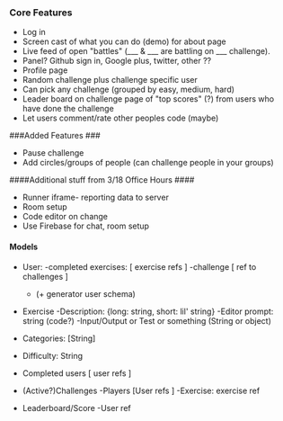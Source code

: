 ### Core Features ###
 - Log in   
 - Screen cast of what you can do (demo) for about page   
 - Live feed of open "battles" (___  & ___ are battling on ___ challenge).
 - Panel?  Github sign in, Google plus, twitter, other ??  
 - Profile page 
 - Random challenge plus challenge specific user
 - Can pick any challenge (grouped by easy, medium, hard)
 - Leader board on challenge page of "top scores" (?) from users who have done the challenge
 - Let users comment/rate other peoples code (maybe)
 

###Added Features ###
 - Pause challenge
 - Add circles/groups of people (can challenge people in your groups)
 
####Additional stuff from 3/18 Office Hours ####
 - Runner iframe- reporting data to server
 - Room setup 
 - Code editor on change
 - Use Firebase for chat, room setup
 
 #### Models ####
 - User:
    -completed exercises: [ exercise refs ]
   -challenge [ ref to challenges ]
   - (+ generator user schema)

 - Exercise
   -Description: {long: string, short: lil' string}
   -Editor prompt: string (code?)
   -Input/Output or Test or something (String or object)
 - Categories: [String]
 - Difficulty: String
 - Completed users [ user refs ] 
 
 - (Active?)Challenges
   -Players [User refs ]
   -Exercise: exercise ref

 - Leaderboard/Score
   -User ref


 
 
